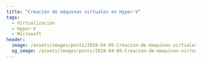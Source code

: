 ```yaml
---
title: "Creación de máquinas virtuales en Hyper-V"
tags:
  - Virtualización
  - Hyper-V
  - Microsoft
header:
  image: /assets/images/posts/2018-04-05-Creacion-de-maquinas-virtuales-en-Hyper-V/header.png
  og_image: /assets/images/posts/2018-04-05-Creacion-de-maquinas-virtuales-en-Hyper-V/og.png
---
```


